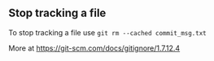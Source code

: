 ## Stop tracking a file

To stop tracking a file use `git rm --cached commit_msg.txt`

More at https://git-scm.com/docs/gitignore/1.7.12.4
